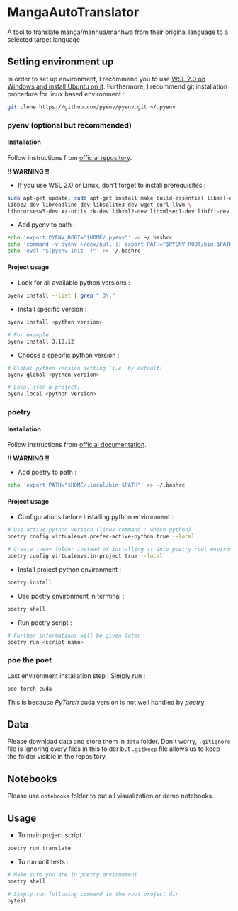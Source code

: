 # MangaAutoTranslator
A tool to translate manga/manhua/manhwa from their original language to a selected target language

## Setting environment up

In order to set up environment, I recommend you to use [WSL 2.0 on Windows and install Ubuntu on it](https://ubuntu.com/tutorials/install-ubuntu-on-wsl2-on-windows-11-with-gui-support#1-overview). Furthermore, I recommend git installation procedure for linux based environment :

```bash
git clone https://github.com/pyenv/pyenv.git ~/.pyenv
```

### pyenv (optional but recommended)

#### Installation

Follow instructions from [official repository](https://github.com/pyenv/pyenv#installation).

**!! WARNING !!**

- If you use WSL 2.0 or Linux, don't forget to install prerequisites :

```bash
sudo apt-get update; sudo apt-get install make build-essential libssl-dev zlib1g-dev \
libbz2-dev libreadline-dev libsqlite3-dev wget curl llvm \
libncursesw5-dev xz-utils tk-dev libxml2-dev libxmlsec1-dev libffi-dev liblzma-dev
```

- Add pyenv to path :

```bash
echo 'export PYENV_ROOT="$HOME/.pyenv"' >> ~/.bashrc
echo 'command -v pyenv >/dev/null || export PATH="$PYENV_ROOT/bin:$PATH"' >> ~/.bashrc
echo 'eval "$(pyenv init -)"' >> ~/.bashrc
```

#### Project usage

- Look for all available python versions :

```bash
pyenv install --list | grep " 3\."
```

- Install specific version :

```bash
pyenv install <python version>

# For example :
pyenv install 3.10.12
```

- Choose a specific python version :

```bash
# Global python version setting (i.e. by default)
pyenv global <python version>

# Local (for a project)
pyenv local <python version>
```

### poetry

#### Installation

Follow instructions from [official documentation](https://python-poetry.org/docs/#installation).

**!! WARNING !!**

- Add poetry to path :

```bash
echo 'export PATH="$HOME/.local/bin:$PATH"' >> ~/.bashrc
```

#### Project usage

- Configurations before installing python environment :

```bash
# Use active python version (linux command : which python)
poetry config virtualenvs.prefer-active-python true --local

# Create .venv folder instead of installing it into poetry root environments path
poetry config virtualenvs.in-project true --local
```

- Install project python environment :

```bash
poetry install
```

- Use poetry environment in terminal :

```bash
poetry shell
```

- Run poetry script :

```bash
# Further informations will be given later
poetry run <script name>
```

### poe the poet

Last environment installation step ! Simply run :

```bash
poe torch-cuda
```

This is because *PyTorch* cuda version is not well handled by *poetry*.

## Data

Please download data and store them in `data` folder. Don't worry, `.gitignore` file is ignoring every files in this folder but `.gitkeep` file allows us to keep the folder visible in the repository.

## Notebooks

Please use `notebooks` folder to put all visualization or demo notebooks.

## Usage

- To main project script :

```bash
poetry run translate
```

- To run unit tests :

```bash
# Make sure you are in poetry environment
poetry shell

# Simply run following command in the root project dir
pytest
```
